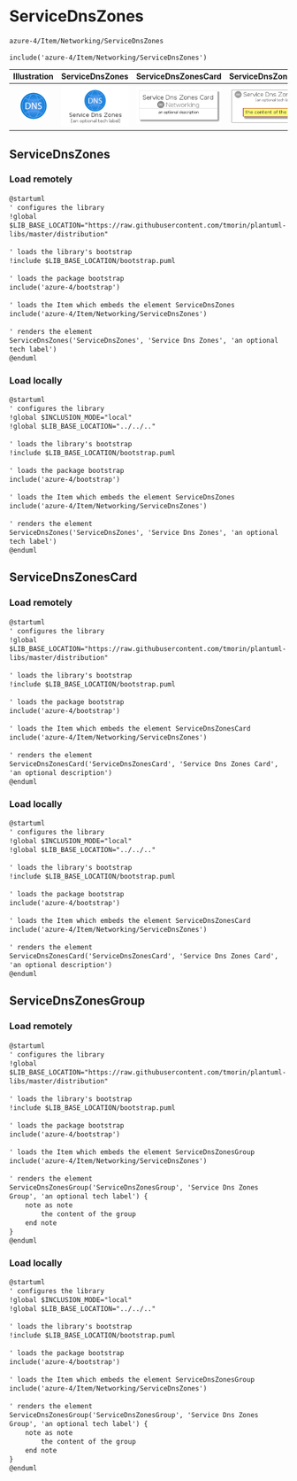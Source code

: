 # ServiceDnsZones


```text
azure-4/Item/Networking/ServiceDnsZones
```

```text
include('azure-4/Item/Networking/ServiceDnsZones')
```



| Illustration | ServiceDnsZones | ServiceDnsZonesCard | ServiceDnsZonesGroup |
| :---: | :---: | :---: | :---: |
| ![illustration for Illustration](../../../azure-4/Item/Networking/ServiceDnsZones.png) | ![illustration for ServiceDnsZones](../../../azure-4/Item/Networking/ServiceDnsZones.Local.png) | ![illustration for ServiceDnsZonesCard](../../../azure-4/Item/Networking/ServiceDnsZonesCard.Local.png) | ![illustration for ServiceDnsZonesGroup](../../../azure-4/Item/Networking/ServiceDnsZonesGroup.Local.png) |




## ServiceDnsZones

### Load remotely
```plantuml
@startuml
' configures the library
!global $LIB_BASE_LOCATION="https://raw.githubusercontent.com/tmorin/plantuml-libs/master/distribution"

' loads the library's bootstrap
!include $LIB_BASE_LOCATION/bootstrap.puml

' loads the package bootstrap
include('azure-4/bootstrap')

' loads the Item which embeds the element ServiceDnsZones
include('azure-4/Item/Networking/ServiceDnsZones')

' renders the element
ServiceDnsZones('ServiceDnsZones', 'Service Dns Zones', 'an optional tech label')
@enduml
```

### Load locally
```plantuml
@startuml
' configures the library
!global $INCLUSION_MODE="local"
!global $LIB_BASE_LOCATION="../../.."

' loads the library's bootstrap
!include $LIB_BASE_LOCATION/bootstrap.puml

' loads the package bootstrap
include('azure-4/bootstrap')

' loads the Item which embeds the element ServiceDnsZones
include('azure-4/Item/Networking/ServiceDnsZones')

' renders the element
ServiceDnsZones('ServiceDnsZones', 'Service Dns Zones', 'an optional tech label')
@enduml
```

## ServiceDnsZonesCard

### Load remotely
```plantuml
@startuml
' configures the library
!global $LIB_BASE_LOCATION="https://raw.githubusercontent.com/tmorin/plantuml-libs/master/distribution"

' loads the library's bootstrap
!include $LIB_BASE_LOCATION/bootstrap.puml

' loads the package bootstrap
include('azure-4/bootstrap')

' loads the Item which embeds the element ServiceDnsZonesCard
include('azure-4/Item/Networking/ServiceDnsZones')

' renders the element
ServiceDnsZonesCard('ServiceDnsZonesCard', 'Service Dns Zones Card', 'an optional description')
@enduml
```

### Load locally
```plantuml
@startuml
' configures the library
!global $INCLUSION_MODE="local"
!global $LIB_BASE_LOCATION="../../.."

' loads the library's bootstrap
!include $LIB_BASE_LOCATION/bootstrap.puml

' loads the package bootstrap
include('azure-4/bootstrap')

' loads the Item which embeds the element ServiceDnsZonesCard
include('azure-4/Item/Networking/ServiceDnsZones')

' renders the element
ServiceDnsZonesCard('ServiceDnsZonesCard', 'Service Dns Zones Card', 'an optional description')
@enduml
```

## ServiceDnsZonesGroup

### Load remotely
```plantuml
@startuml
' configures the library
!global $LIB_BASE_LOCATION="https://raw.githubusercontent.com/tmorin/plantuml-libs/master/distribution"

' loads the library's bootstrap
!include $LIB_BASE_LOCATION/bootstrap.puml

' loads the package bootstrap
include('azure-4/bootstrap')

' loads the Item which embeds the element ServiceDnsZonesGroup
include('azure-4/Item/Networking/ServiceDnsZones')

' renders the element
ServiceDnsZonesGroup('ServiceDnsZonesGroup', 'Service Dns Zones Group', 'an optional tech label') {
    note as note
        the content of the group
    end note
}
@enduml
```

### Load locally
```plantuml
@startuml
' configures the library
!global $INCLUSION_MODE="local"
!global $LIB_BASE_LOCATION="../../.."

' loads the library's bootstrap
!include $LIB_BASE_LOCATION/bootstrap.puml

' loads the package bootstrap
include('azure-4/bootstrap')

' loads the Item which embeds the element ServiceDnsZonesGroup
include('azure-4/Item/Networking/ServiceDnsZones')

' renders the element
ServiceDnsZonesGroup('ServiceDnsZonesGroup', 'Service Dns Zones Group', 'an optional tech label') {
    note as note
        the content of the group
    end note
}
@enduml
```

